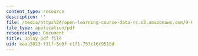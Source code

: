 ```yaml
---
content_type: resource
description: ''
file: /media/https%3A/open-learning-course-data-rc.s3.amazonaws.com/9-00sc-introduction-to-psychology-fall-2011/eaaa5023f11f5e0fc1f1757c16c9510d_gRe7dy2HSTg.pdf
file_type: application/pdf
resourcetype: Document
title: 3play pdf file
uid: eaaa5023-f11f-5e0f-c1f1-757c16c9510d
---
```

